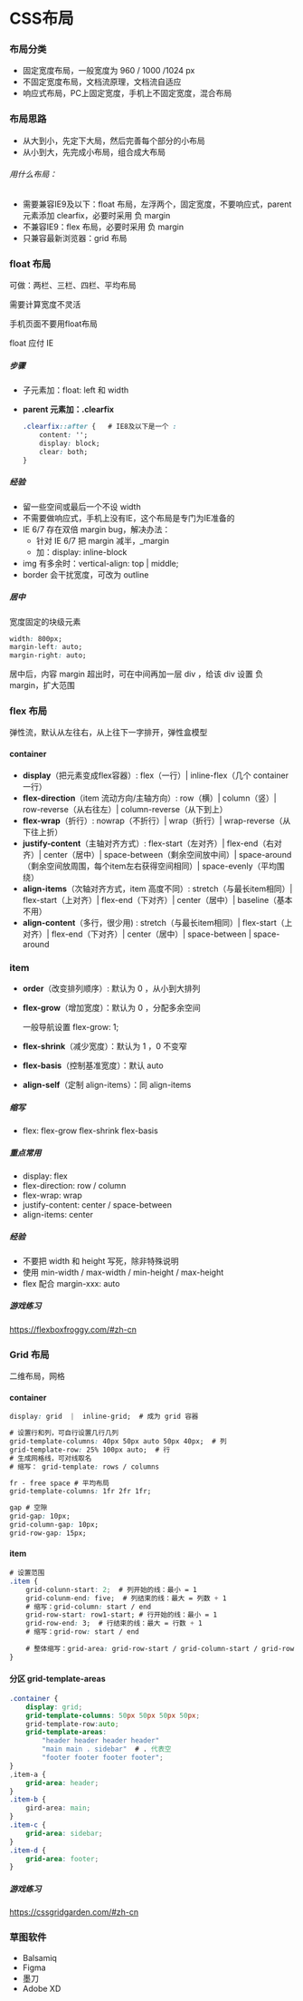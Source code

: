 # CSS布局

### 布局分类

* 固定宽度布局，一般宽度为 960 / 1000 /1024 px
* 不固定宽度布局，文档流原理，文档流自适应
* 响应式布局，PC上固定宽度，手机上不固定宽度，混合布局

### 布局思路

* 从大到小，先定下大局，然后完善每个部分的小布局
* 从小到大，先完成小布局，组合成大布局

 ###### 用什么布局：

* 需要兼容IE9及以下：float 布局，左浮两个，固定宽度，不要响应式，parent 元素添加 clearfix，必要时采用 负 margin
* 不兼容IE9：flex 布局，必要时采用 负 margin
* 只兼容最新浏览器：grid 布局

### float 布局

可做：两栏、三栏、四栏、平均布局

需要计算宽度不灵活

手机页面不要用float布局

float 应付 IE

##### 步骤

* 子元素加：float: left 和 width

* **parent 元素加：.clearfix**

  ```css
  .clearfix::after {   # IE8及以下是一个 :
      content: '';
      display: block;
      clear: both;
  }
  ```

##### 经验

* 留一些空间或最后一个不设 width
* 不需要做响应式，手机上没有IE，这个布局是专门为IE准备的
* IE 6/7 存在双倍 margin bug，解决办法：
  * 针对 IE 6/7 把 margin 减半，_margin
  * 加：display: inline-block
* img 有多余时：vertical-align: top | middle;
* border 会干扰宽度，可改为 outline

##### 居中

宽度固定的块级元素

```css
width: 800px;
margin-left: auto;
margin-right: auto;
```

居中后，内容 margin 超出时，可在中间再加一层 div ，给该 div 设置 负margin，扩大范围

### flex 布局

弹性流，默认从左往右，从上往下一字排开，弹性盒模型

#### container

* **display**（把元素变成flex容器）:  flex（一行）|  inline-flex（几个 container 一行）
* **flex-direction**（item 流动方向/主轴方向）:  row（横）|  column（竖）|  row-reverse（从右往左）| column-reverse（从下到上）
* **flex-wrap**（折行）:  nowrap（不折行）|  wrap（折行）|  wrap-reverse（从下往上折）
* **justify-content**（主轴对齐方式）:  flex-start（左对齐）|  flex-end（右对齐）|  center（居中）| space-between（剩余空间放中间）|  space-around（剩余空间放周围，每个item左右获得空间相同）|  space-evenly（平均围绕）
* **align-items**（次轴对齐方式，item 高度不同）:  stretch（与最长item相同）|  flex-start（上对齐）|  flex-end（下对齐）| center（居中）| baseline（基本不用）
* **align-content**（多行，很少用) :  stretch（与最长item相同）|  flex-start（上对齐）|  flex-end（下对齐）| center（居中）|  space-between  |  space-around

### item

* **order**（改变排列顺序）:  默认为 0 ，从小到大排列

* **flex-grow**（增加宽度）：默认为 0 ，分配多余空间

  一般导航设置 flex-grow: 1;

* **flex-shrink**（减少宽度）：默认为 1 ，0 不变窄

* **flex-basis**（控制基准宽度）：默认 auto

* **align-self**（定制 align-items）：同 align-items

##### 缩写

* flex: flex-grow flex-shrink flex-basis

##### 重点常用

* display: flex
* flex-direction: row / column
* flex-wrap: wrap
* justify-content: center / space-between
* align-items: center

##### 经验

* 不要把 width 和 height 写死，除非特殊说明
* 使用 min-width / max-width / min-height / max-height
* flex 配合 margin-xxx: auto

##### 游戏练习

https://flexboxfroggy.com/#zh-cn

### Grid 布局

二维布局，网格

#### container

```css
display: grid  |  inline-grid;  # 成为 grid 容器

# 设置行和列，可自行设置几行几列
grid-template-columns: 40px 50px auto 50px 40px;  # 列
grid-template-row: 25% 100px auto;  # 行
# 生成网格线，可对线取名
# 缩写： grid-template: rows / columns

fr - free space # 平均布局
grid-template-columns: 1fr 2fr 1fr;

gap # 空隙
grid-gap: 10px;
grid-column-gap: 10px;
grid-row-gap: 15px;
```

#### item

```css
# 设置范围
.item {
    grid-colunn-start: 2;  # 列开始的线：最小 = 1
    grid-colunm-end: five;  # 列结束的线：最大 = 列数 + 1
    # 缩写：grid-column: start / end
    grid-row-start: row1-start; # 行开始的线：最小 = 1
    grid-row-end: 3;  # 行结束的线：最大 = 行数 + 1
    # 缩写：grid-row: start / end
    
    # 整体缩写：grid-area: grid-row-start / grid-column-start / grid-row-end / grid-column-end
}
```

#### 分区 grid-template-areas

```css
.container {
    display: grid;
    grid-template-columns: 50px 50px 50px 50px;
    grid-template-row:auto;
    grid-template-areas:
        "header header header header"
        "main main . sidebar"  # . 代表空
        "footer footer footer footer";
}
,item-a {
    grid-area: header;
}
.item-b {
    gird-area: main;
}
.item-c {
    grid-area: sidebar;
}
.item-d {
    grid-area: footer;
}
```

##### 游戏练习

https://cssgridgarden.com/#zh-cn

### 草图软件

* Balsamiq
* Figma
* 墨刀
* Adobe XD

